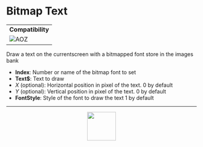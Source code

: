 # Bitmap Text
<table><tr><td colspan="2"><b>Compatibility</b></td></tr><tr><td><img src="https://drive.google.com/uc?export=view&id=1NbXQFq8_hw18wZSmQiAaH8PEkx0iN0ue" valign="center" all="AOZ" title="AOZ" /></td></tr></table>

Draw a text on the currentscreen with a bitmapped font store in the images bank
- **Index**: Number or name of the bitmap font to set
- **Text&dollar;**: Text to draw
- _X_ (optional): Horizontal position in pixel of the text. 0 by default
- _Y_ (optional): Vertical position in pixel of the text. 0 by default
- **FontStyle**: Style of the font to draw the text 1 by default
---
<p align="center"><img valign="middle" width="76px" src="https://drive.google.com/uc?export=view&id=1c2KO0LJpvMS9X9CAGV6dOfciR7OWhdKA" /></p>